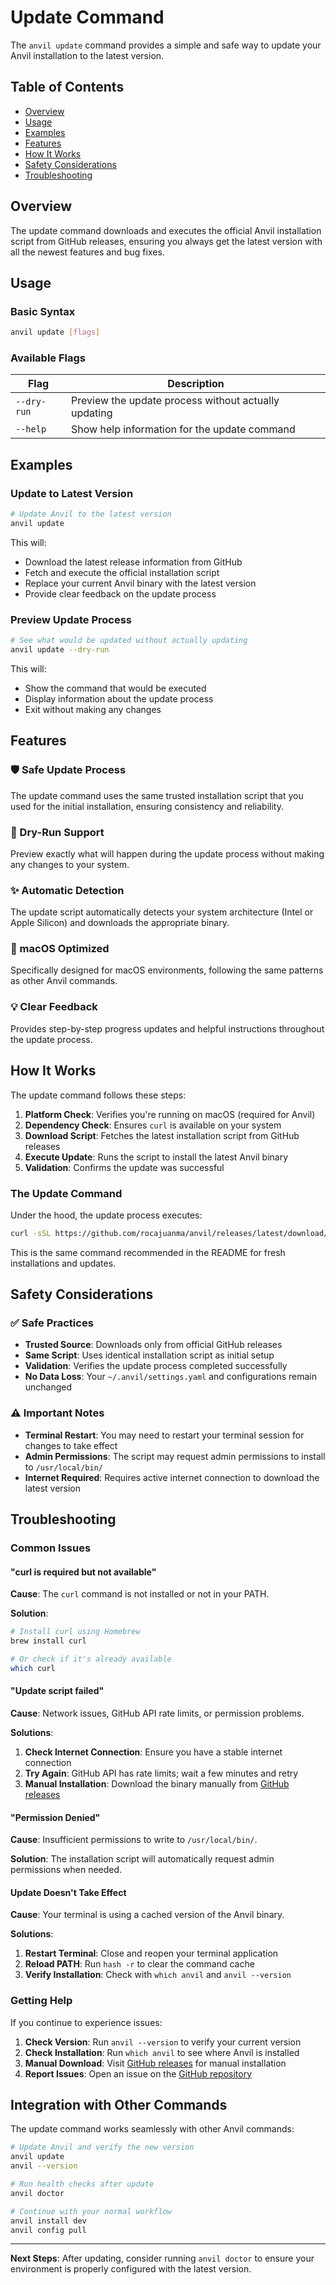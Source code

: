 # Update Command

The `anvil update` command provides a simple and safe way to update your Anvil installation to the latest version.

## Table of Contents

- [Overview](#overview)
- [Usage](#usage)
- [Examples](#examples)
- [Features](#features)
- [How It Works](#how-it-works)
- [Safety Considerations](#safety-considerations)
- [Troubleshooting](#troubleshooting)

## Overview

The update command downloads and executes the official Anvil installation script from GitHub releases, ensuring you always get the latest version with all the newest features and bug fixes.

## Usage

### Basic Syntax

```bash
anvil update [flags]
```

### Available Flags

| Flag | Description |
|------|-------------|
| `--dry-run` | Preview the update process without actually updating |
| `--help` | Show help information for the update command |

## Examples

### Update to Latest Version

```bash
# Update Anvil to the latest version
anvil update
```

This will:
- Download the latest release information from GitHub
- Fetch and execute the official installation script
- Replace your current Anvil binary with the latest version
- Provide clear feedback on the update process

### Preview Update Process

```bash
# See what would be updated without actually updating
anvil update --dry-run
```

This will:
- Show the command that would be executed
- Display information about the update process
- Exit without making any changes

## Features

### 🛡️ Safe Update Process

The update command uses the same trusted installation script that you used for the initial installation, ensuring consistency and reliability.

### 🧪 Dry-Run Support

Preview exactly what will happen during the update process without making any changes to your system.

### ✨ Automatic Detection

The update script automatically detects your system architecture (Intel or Apple Silicon) and downloads the appropriate binary.

### 🎯 macOS Optimized

Specifically designed for macOS environments, following the same patterns as other Anvil commands.

### 💡 Clear Feedback

Provides step-by-step progress updates and helpful instructions throughout the update process.

## How It Works

The update command follows these steps:

1. **Platform Check**: Verifies you're running on macOS (required for Anvil)
2. **Dependency Check**: Ensures `curl` is available on your system
3. **Download Script**: Fetches the latest installation script from GitHub releases
4. **Execute Update**: Runs the script to install the latest Anvil binary
5. **Validation**: Confirms the update was successful

### The Update Command

Under the hood, the update process executes:

```bash
curl -sSL https://github.com/rocajuanma/anvil/releases/latest/download/install.sh | bash
```

This is the same command recommended in the README for fresh installations and updates.

## Safety Considerations

### ✅ Safe Practices

- **Trusted Source**: Downloads only from official GitHub releases
- **Same Script**: Uses identical installation script as initial setup
- **Validation**: Verifies the update process completed successfully
- **No Data Loss**: Your `~/.anvil/settings.yaml` and configurations remain unchanged

### ⚠️ Important Notes

- **Terminal Restart**: You may need to restart your terminal session for changes to take effect
- **Admin Permissions**: The script may request admin permissions to install to `/usr/local/bin/`
- **Internet Required**: Requires active internet connection to download the latest version

## Troubleshooting

### Common Issues

#### "curl is required but not available"

**Cause**: The `curl` command is not installed or not in your PATH.

**Solution**: 
```bash
# Install curl using Homebrew
brew install curl

# Or check if it's already available
which curl
```

#### "Update script failed"

**Cause**: Network issues, GitHub API rate limits, or permission problems.

**Solutions**:
1. **Check Internet Connection**: Ensure you have a stable internet connection
2. **Try Again**: GitHub API has rate limits; wait a few minutes and retry
3. **Manual Installation**: Download the binary manually from [GitHub releases](https://github.com/rocajuanma/anvil/releases)

#### "Permission Denied"

**Cause**: Insufficient permissions to write to `/usr/local/bin/`.

**Solution**: The installation script will automatically request admin permissions when needed.

#### Update Doesn't Take Effect

**Cause**: Your terminal is using a cached version of the Anvil binary.

**Solutions**:
1. **Restart Terminal**: Close and reopen your terminal application
2. **Reload PATH**: Run `hash -r` to clear the command cache
3. **Verify Installation**: Check with `which anvil` and `anvil --version`

### Getting Help

If you continue to experience issues:

1. **Check Version**: Run `anvil --version` to verify your current version
2. **Check Installation**: Run `which anvil` to see where Anvil is installed
3. **Manual Download**: Visit [GitHub releases](https://github.com/rocajuanma/anvil/releases) for manual installation
4. **Report Issues**: Open an issue on the [GitHub repository](https://github.com/rocajuanma/anvil/issues)

## Integration with Other Commands

The update command works seamlessly with other Anvil commands:

```bash
# Update Anvil and verify the new version
anvil update
anvil --version

# Run health checks after update
anvil doctor

# Continue with your normal workflow
anvil install dev
anvil config pull
```

---

**Next Steps**: After updating, consider running `anvil doctor` to ensure your environment is properly configured with the latest version.
